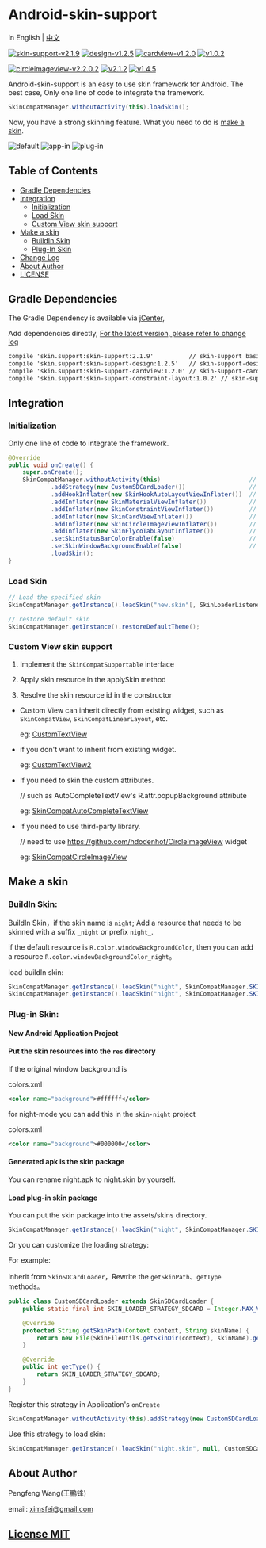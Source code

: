 # Android-skin-support

In English | [中文](docs/cn/README.md)

[![skin-support-v2.1.9](https://img.shields.io/badge/skin--support-v2.1.9-green.svg)](http://jcenter.bintray.com/skin/support/skin-support/2.1.9/)
[![design-v1.2.5](https://img.shields.io/badge/skin--support--design-v1.2.5-green.svg)](http://jcenter.bintray.com/skin/support/skin-support-design/1.2.5/)
[![cardview-v1.2.0](https://img.shields.io/badge/skin--support--cardview-v1.2.0-green.svg)](http://jcenter.bintray.com/skin/support/skin-support-cardview/1.2.0/)
[![v1.0.2](https://img.shields.io/badge/skin--support--constraint--layout-v1.0.2-green.svg)](http://jcenter.bintray.com/skin/support/skin-support-constraint-layout/1.0.2/)

[![circleimageview-v2.2.0.2](https://img.shields.io/badge/circleimageview-v2.1.0.2-green.svg)](http://jcenter.bintray.com/skin/support/circleimageview/2.1.0.2/)
[![v2.1.2](https://img.shields.io/badge/flycotablayout-v2.1.2-green.svg)](http://jcenter.bintray.com/skin/support/flycotablayout/2.1.2/)
[![v1.4.5](https://img.shields.io/badge/androidautolayout-v1.4.5-green.svg)](http://jcenter.bintray.com/skin/support/androidautolayout/1.4.5/)

Android-skin-support is an easy to use skin framework for Android. The best case, Only one line of code to integrate the framework.

```java
SkinCompatManager.withoutActivity(this).loadSkin();
```

Now, you have a strong skinning feature. What you need to do is [make a skin](#make-a-skin).

![default](https://github.com/ximsfei/Res/blob/master/skin/preview/default.png)
![app-in](https://github.com/ximsfei/Res/blob/master/skin/preview/app-in.png)
![plug-in](https://github.com/ximsfei/Res/blob/master/skin/preview/plug-in.png)

## Table of Contents

* [Gradle Dependencies](#gradle-dependencies)
* [Integration](#integration)
  * [Initialization](#initialization)
  * [Load Skin](#load-skin)
  * [Custom View skin support](#custom-view-skin-support)
* [Make a skin](#make-a-skin)
  * [BuildIn Skin](#buildin-skin)
  * [Plug-In Skin](#plug-in-skin)
* [Change Log](docs/ChangeLog.md)
* [About Author](#about-author)
* [LICENSE](#license-mit)

## Gradle Dependencies

The Gradle Dependency is available via [jCenter](https://bintray.com/pengfeng/skin-support),

Add dependencies directly, [For the latest version, please refer to change log](docs/ChangeLog.md)

```xml
compile 'skin.support:skin-support:2.1.9'          // skin-support basic widget
compile 'skin.support:skin-support-design:1.2.5'   // skin-support-design material design support [selectable]
compile 'skin.support:skin-support-cardview:1.2.0' // skin-support-cardview CardView support [selectable]
compile 'skin.support:skin-support-constraint-layout:1.0.2' // skin-support-constraint-layout ConstraintLayout support [selectable]
```

## Integration

### Initialization

Only one line of code to integrate the framework.

```java
@Override
public void onCreate() {
    super.onCreate();
    SkinCompatManager.withoutActivity(this)                         // Basic Widget support
            .addStrategy(new CustomSDCardLoader())                  // Custom loader strategy            [selectable]
            .addHookInflater(new SkinHookAutoLayoutViewInflater())  // hongyangAndroid/AndroidAutoLayout [selectable]
            .addInflater(new SkinMaterialViewInflater())            // material design support           [selectable]
            .addInflater(new SkinConstraintViewInflater())          // ConstraintLayout support          [selectable]
            .addInflater(new SkinCardViewInflater())                // CardView v7 support               [selectable]
            .addInflater(new SkinCircleImageViewInflater())         // hdodenhof/CircleImageView         [selectable]
            .addInflater(new SkinFlycoTabLayoutInflater())          // H07000223/FlycoTabLayout          [selectable]
            .setSkinStatusBarColorEnable(false)                     // Disable statusBarColor skin support，default true   [selectable]
            .setSkinWindowBackgroundEnable(false)                   // Disable windowBackground skin support，default true [selectable]
            .loadSkin();
}
```

### Load Skin

```java
// Load the specified skin
SkinCompatManager.getInstance().loadSkin("new.skin"[, SkinLoaderListener], int strategy);

// restore default skin
SkinCompatManager.getInstance().restoreDefaultTheme();
```

### Custom View skin support

1. Implement the `SkinCompatSupportable` interface

  1. Apply skin resource in the applySkin method

2. Resolve the skin resource id in the constructor

* Custom View can inherit directly from existing widget, such as `SkinCompatView`, `SkinCompatLinearLayout`, etc.

  eg: [CustomTextView](demo/skin-app/src/main/java/com/ximsfei/skindemo/widget/CustomTextView.java)

* if you don't want to inherit from existing widget.

  eg: [CustomTextView2](demo/skin-app/src/main/java/com/ximsfei/skindemo/widget/CustomTextView2.java)

* If you need to skin the custom attributes.

  // such as AutoCompleteTextView's R.attr.popupBackground attribute

  eg: [SkinCompatAutoCompleteTextView](android-support/skin-support/src/main/java/skin/support/widget/SkinCompatAutoCompleteTextView.java)

* If you need to use third-party library.

  // need to use https://github.com/hdodenhof/CircleImageView widget

  eg: [SkinCompatCircleImageView](third-part-support/circleimageview/src/main/java/skin/support/circleimageview/widget/SkinCompatCircleImageView.java)

## Make a skin

### BuildIn Skin:

BuildIn Skin，if the skin name is `night`; Add a resource that needs to be skinned with a suffix `_night` or prefix `night_`.

if the default resource is `R.color.windowBackgroundColor`, then you can add a resource `R.color.windowBackgroundColor_night`。

load buildIn skin:

```java
SkinCompatManager.getInstance().loadSkin("night", SkinCompatManager.SKIN_LOADER_STRATEGY_BUILD_IN); // load by suffix
SkinCompatManager.getInstance().loadSkin("night", SkinCompatManager.SKIN_LOADER_STRATEGY_PREFIX_BUILD_IN); // load by prefix
```

### Plug-in Skin:

#### New Android Application Project

#### Put the skin resources into the `res` directory

If the original window background is

colors.xml
```xml
<color name="background">#ffffff</color>
```

for night-mode you can add this in the `skin-night` project

colors.xml
```xml
<color name="background">#000000</color>
```

#### Generated apk is the skin package

You can rename night.apk to night.skin by yourself.

#### Load plug-in skin package

You can put the skin package into the assets/skins directory.

```java
SkinCompatManager.getInstance().loadSkin("night", SkinCompatManager.SKIN_LOADER_STRATEGY_ASSETS);
```

Or you can customize the loading strategy:

For example:

Inherit from `SkinSDCardLoader`，Rewrite the `getSkinPath`、`getType` methods。

```java
public class CustomSDCardLoader extends SkinSDCardLoader {
    public static final int SKIN_LOADER_STRATEGY_SDCARD = Integer.MAX_VALUE;

    @Override
    protected String getSkinPath(Context context, String skinName) {
        return new File(SkinFileUtils.getSkinDir(context), skinName).getAbsolutePath();
    }

    @Override
    public int getType() {
        return SKIN_LOADER_STRATEGY_SDCARD;
    }
}
```

Register this strategy in Application's `onCreate`

```java
SkinCompatManager.withoutActivity(this).addStrategy(new CustomSDCardLoader());
```

Use this strategy to load skin:

```java
SkinCompatManager.getInstance().loadSkin("night.skin", null, CustomSDCardLoader.SKIN_LOADER_STRATEGY_SDCARD);
```

## About Author

Pengfeng Wang(王鹏锋)

email: ximsfei@gmail.com

## [License MIT](LICENSE)
